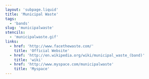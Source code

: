 ```yaml
---
layout: 'subpage.liquid'
title: 'Municipal Waste'
tags:
  - 'bands'
slug: 'municipalwaste'
stencils:
  - 'municipalwaste.gif'
links:
  - href: 'http://www.facethewaste.com/'
    title: 'Official Website'
  - href: 'http://en.wikipedia.org/wiki/municipal_waste_(band)'
    title: 'wiki'
  - href: 'http://www.myspace.com/municipalwaste'
    title: 'Myspace'
---
```

